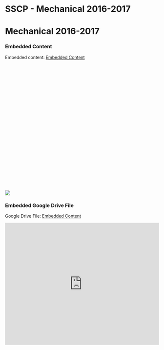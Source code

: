 # SSCP - Mechanical 2016-2017

# Mechanical 2016-2017

[](https://docs.google.com/spreadsheets/d/1BMUDg11P_Mo9enIUnjYHrvY2jsEokd2QuOfFOw5cB6k/edit)

### Embedded Content

Embedded content: [Embedded Content]()

<iframe width="100%" height="400" src="" frameborder="0"></iframe>

![](../../../assets/sheets_32dp.png)

[](https://drive.google.com/folderview?id=1lM_ugWS568BPfBsJJ3-DgJlB4IkvUFrF)

### Embedded Google Drive File

Google Drive File: [Embedded Content](https://drive.google.com/embeddedfolderview?id=1lM_ugWS568BPfBsJJ3-DgJlB4IkvUFrF#list)

<iframe width="100%" height="400" src="https://drive.google.com/embeddedfolderview?id=1lM_ugWS568BPfBsJJ3-DgJlB4IkvUFrF#list" frameborder="0"></iframe>


